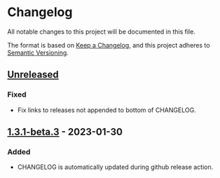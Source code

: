 # Changelog

All notable changes to this project will be documented in this file.

The format is based on [Keep a Changelog](https://keepachangelog.com/en/1.0.0/),
and this project adheres to [Semantic Versioning](https://semver.org/spec/v2.0.0.html).

## [Unreleased]

### Fixed
- Fix links to releases not appended to bottom of CHANGELOG.

## [1.3.1-beta.3] - 2023-01-30
### Added
- CHANGELOG is automatically updated during github release action.

[unreleased]: https://github.com/beakerandjake/advent-of-code-runner/compare/v1.3.1-beta.3...HEAD
[1.3.1-beta.3]: https://github.com/beakerandjake/advent-of-code-runner/tree/v1.3.1-beta.3
